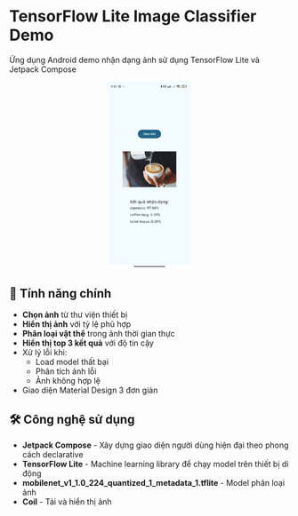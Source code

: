 # TensorFlow Lite Image Classifier Demo

Ứng dụng Android demo nhận dạng ảnh sử dụng TensorFlow Lite và Jetpack Compose

<div align="center">
    <img src="screenshots/tensorflow_demo.png" width="30%" alt="">
</div>

## 🚀 Tính năng chính
- **Chọn ảnh** từ thư viện thiết bị
- **Hiển thị ảnh** với tỷ lệ phù hợp
- **Phân loại vật thể** trong ảnh thời gian thực
- **Hiển thị top 3 kết quả** với độ tin cậy
- Xử lý lỗi khi:
    - Load model thất bại
    - Phân tích ảnh lỗi
    - Ảnh không hợp lệ
- Giao diện Material Design 3 đơn giản

## 🛠 Công nghệ sử dụng

- **Jetpack Compose** - Xây dựng giao diện người dùng hiện đại theo phong cách declarative
- **TensorFlow Lite** - Machine learning library để chạy model trên thiết bị di động
- **mobilenet_v1_1.0_224_quantized_1_metadata_1.tflite** - Model phân loại ảnh
- **Coil** - Tải và hiển thị ảnh
